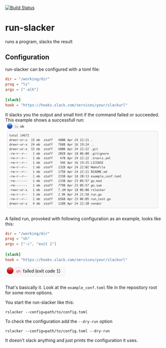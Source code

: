 [![Build Status](https://travis-ci.org/Ragnaroek/run-slacker.svg?branch=master)](https://travis-ci.org/Ragnaroek/run-slacker)

# run-slacker
runs a program, slacks the result

## Configuration

run-slacker can be configured with a toml file:

```toml
dir = "/working/dir"
prog = "ls"
args = ["-alh"]

[slack]
hook = "https://hooks.slack.com/services/your/slackurl"
```

It slacks you the output and small hint if the command failed or succeeded. This example shows a successfull run:
![OK run](./doc/images/ok_run.png)

A failed run, provoked with following configuration as an example,
looks like this:

```toml
dir = "/working/dir"
prog = "sh"
args = ["-c", "exit 1"]

[slack]
hook = "https://hooks.slack.com/services/your/slackurl"
```
![Fail run](./doc/images/fail_run.png)

That's basically it. Look at the `example_conf.toml` file in the repository root for some more options.

You start the run-slacker like this:
```
rslacker --config=path/to/config.toml
```

To check the configuration add the `--dry-run` option
```
rslacker --config=path/to/config.toml --dry-run
```
It doesn't slack anything and just prints the configuration it uses.
